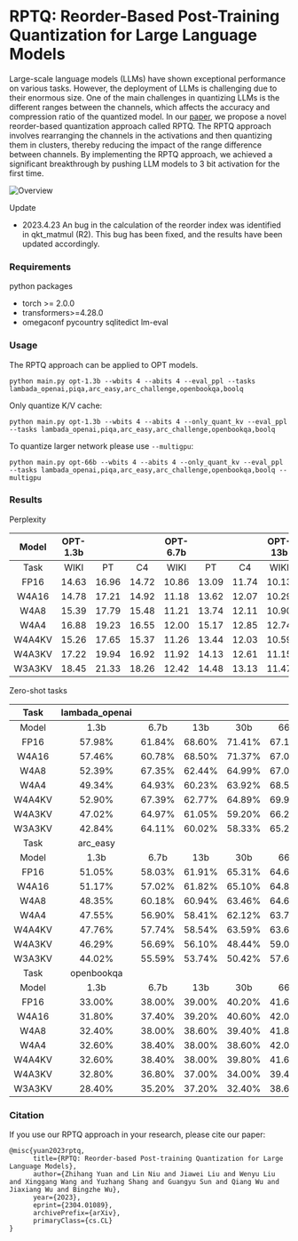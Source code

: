 # RPTQ: Reorder-Based Post-Training Quantization for Large Language Models
Large-scale language models (LLMs) have shown exceptional performance on various tasks. However, the deployment of LLMs is challenging due to their enormous size. One of the main challenges in quantizing LLMs is the different ranges between the channels, which affects the accuracy and compression ratio of the quantized model.
In our [paper](https://arxiv.org/abs/2304.01089), we propose a novel reorder-based quantization approach called RPTQ. The RPTQ approach involves rearranging the channels in the activations and then quantizing them in clusters, thereby reducing the impact of the range difference between channels. 
By implementing the RPTQ approach, we achieved a significant breakthrough by pushing LLM models to 3 bit activation for the first time.

![Overview](ims/cover.png)

Update
- 2023.4.23 An bug in the calculation of the reorder index was identified in qkt_matmul (R2). This bug has been fixed, and the results have been updated accordingly.

### Requirements
python packages
- torch >= 2.0.0
- transformers>=4.28.0
- omegaconf pycountry sqlitedict lm-eval


### Usage
The RPTQ approach can be applied to OPT models.
```
python main.py opt-1.3b --wbits 4 --abits 4 --eval_ppl --tasks lambada_openai,piqa,arc_easy,arc_challenge,openbookqa,boolq
```

Only quantize K/V cache:
```
python main.py opt-1.3b --wbits 4 --abits 4 --only_quant_kv --eval_ppl --tasks lambada_openai,piqa,arc_easy,arc_challenge,openbookqa,boolq
```

To quantize larger network please use `--multigpu`:
```
python main.py opt-66b --wbits 4 --abits 4 --only_quant_kv --eval_ppl --tasks lambada_openai,piqa,arc_easy,arc_challenge,openbookqa,boolq --multigpu
```

### Results

Perplexity

|  Model | OPT-1.3b |        |        | OPT-6.7b |        |        | OPT-13b |        |        | OPT-30b |        |        | OPT-66b |        |        | OPT-175b |        |        |
|:------:|:--------:|:------:|:------:|:--------:|:------:|:------:|:-------:|:------:|:------:|:-------:|:------:|:------:|:-------:|:------:|:------:|:--------:|:------:|:------:|
|  Task  |   WIKI   |   PT   |   C4   |   WIKI   |   PT   |   C4   |   WIKI  |   PT   |   C4   |   WIKI  |   PT   |   C4   |   WIKI  |   PT   |   C4   |   WIKI   |   PT   |   C4   |
|  FP16  |  14.63   | 16.96  | 14.72  |  10.86   | 13.09  | 11.74  |  10.13  | 12.34  | 11.20  |  9.56   | 11.84  | 10.69  |  9.34   | 11.36  | 10.28  |   8.34   | 12.01  | 10.13  |
|  W4A16 |  14.78   | 17.21  | 14.92  |  11.18   | 13.62  | 12.07  |  10.29  | 12.45  | 11.27  |  9.55   | 11.91  | 10.74  |  9.30   | 11.42  | 10.31  |   8.37   | 12.31  | 10.26  |
|  W4A8  |  15.39   | 17.79  | 15.48  |  11.21   | 13.74  | 12.11  |  10.90  | 13.40  | 11.62  |  10.22  | 12.41  | 11.01  |  9.46   | 11.73  | 10.57  |   8.43   | 12.24  | 10.49  |
|  W4A4  |  16.88   | 19.23  | 16.55  |  12.00   | 15.17  | 12.85  |  12.74  | 15.76  | 14.71  |  11.15  | 14.11  | 13.48  |  12.23  | 18.87  | 15.93  |  10.60   | 15.59  | 12.28  |
| W4A4KV |  15.26   | 17.65  | 15.37  |  11.26   | 13.44  | 12.03  |  10.59  | 12.80  | 11.54  |  9.99   | 12.18  | 11.01  |  9.75   | 11.64  | 10.61  |   8.40   | 12.38  | 10.54  |
| W4A3KV |  17.22   | 19.94  | 16.92  |  11.92   | 14.13  | 12.61  |  11.15  | 13.90  | 12.04  |  11.62  | 14.95  | 11.96  |  10.88  | 14.69  | 11.36  |   9.39   | 13.45  | 11.27  |
| W3A3KV |  18.45   | 21.33  | 18.26  |  12.42   | 14.48  | 13.13  |  11.47  | 14.08  | 12.41  |  11.76  | 14.98  | 12.22  |  11.47  | 15.03  | 11.75  |  10.03   | 13.82  | 11.30  |

Zero-shot tasks

|  Task  | lambada_openai |        |        |        |        |      piqa     |        |        |        |        |
|:------:|:--------------:|:------:|:------:|:------:|:------:|:-------------:|:------:|:------:|:------:|:------:|
|  Model |      1.3b      |  6.7b  |   13b  |   30b  |   66b  |      1.3b     |  6.7b  |   13b  |   30b  |   66b  |
|  FP16  |     57.98%     | 61.84% | 68.60% | 71.41% | 67.14% |     72.47%    | 74.53% | 76.87% | 78.01% | 78.12% |
|  W4A16 |     57.46%     | 60.78% | 68.50% | 71.37% | 67.06% |     71.59%    | 74.80% | 76.93% | 78.29% | 78.18% |
|  W4A8  |     52.39%     | 67.35% | 62.44% | 64.99% | 67.02% |     69.69%    | 75.89% | 75.46% | 76.93% | 77.52% |
|  W4A4  |     49.34%     | 64.93% | 60.23% | 63.92% | 68.50% |     68.66%    | 75.40% | 73.55% | 76.16% | 77.14% |
| W4A4KV |     52.90%     | 67.39% | 62.77% | 64.89% | 69.99% |     69.26%    | 76.00% | 74.42% | 76.65% | 76.98% |
| W4A3KV |     47.02%     | 64.97% | 61.05% | 59.20% | 66.23% |     68.22%    | 75.73% | 73.23% | 67.46% | 74.21% |
| W3A3KV |     42.84%     | 64.11% | 60.02% | 58.33% | 65.28% |     68.22%    | 74.64% | 74.10% | 67.51% | 75.13% |
|  Task  |    arc_easy    |        |        |        |        | arc_challenge |        |        |        |        |
|  Model |      1.3b      |  6.7b  |   13b  |   30b  |   66b  |      1.3b     |  6.7b  |   13b  |   30b  |   66b  |
|  FP16  |     51.05%     | 58.03% | 61.91% | 65.31% | 64.68% |     29.69%    | 33.61% | 35.66% | 38.05% | 38.99% |
|  W4A16 |     51.17%     | 57.02% | 61.82% | 65.10% | 64.89% |     30.03%    | 32.59% | 35.49% | 37.96% | 38.99% |
|  W4A8  |     48.35%     | 60.18% | 60.94% | 63.46% | 64.60% |     26.36%    | 34.04% | 35.58% | 37.45% | 38.82% |
|  W4A4  |     47.55%     | 56.90% | 58.41% | 62.12% | 63.76% |     25.85%    | 34.30% | 33.95% | 36.17% | 37.20% |
| W4A4KV |     47.76%     | 57.74% | 58.54% | 63.59% | 63.67% |     27.64%    | 33.95% | 34.21% | 37.37% | 37.71% |
| W4A3KV |     46.29%     | 56.69% | 56.10% | 48.44% | 59.00% |     26.02%    | 33.95% | 33.95% | 30.71% | 36.77% |
| W3A3KV |     44.02%     | 55.59% | 53.74% | 50.42% | 57.65% |     26.53%    | 32.16% | 32.50% | 30.71% | 34.98% |
|  Task  |   openbookqa   |        |        |        |        |     boolq     |        |        |        |        |
|  Model |      1.3b      |  6.7b  |   13b  |   30b  |   66b  |      1.3b     |  6.7b  |   13b  |   30b  |   66b  |
|  FP16  |     33.00%     | 38.00% | 39.00% | 40.20% | 41.60% |     57.73%    | 67.03% | 65.90% | 70.45% | 70.85% |
|  W4A16 |     31.80%     | 37.40% | 39.20% | 40.60% | 42.00% |     58.99%    | 59.72% | 66.66% | 70.70% | 70.55% |
|  W4A8  |     32.40%     | 38.00% | 38.60% | 39.40% | 41.80% |     46.88%    | 65.93% | 66.57% | 70.64% | 71.07% |
|  W4A4  |     32.60%     | 38.40% | 38.00% | 38.60% | 42.00% |     41.37%    | 65.44% | 58.47% | 67.70% | 70.24% |
| W4A4KV |     32.60%     | 38.40% | 38.00% | 39.80% | 41.60% |     43.33%    | 62.11% | 62.47% | 68.22% | 70.79% |
| W4A3KV |     32.80%     | 36.80% | 37.00% | 34.00% | 39.40% |     42.84%    | 61.31% | 57.76% | 61.74% | 67.06% |
| W3A3KV |     28.40%     | 35.20% | 37.20% | 32.40% | 38.60% |     46.23%    | 60.79% | 65.07% | 63.08% | 67.49% |



### Citation
If you use our RPTQ approach in your research, please cite our paper:
```
@misc{yuan2023rptq,
      title={RPTQ: Reorder-based Post-training Quantization for Large Language Models}, 
      author={Zhihang Yuan and Lin Niu and Jiawei Liu and Wenyu Liu and Xinggang Wang and Yuzhang Shang and Guangyu Sun and Qiang Wu and Jiaxiang Wu and Bingzhe Wu},
      year={2023},
      eprint={2304.01089},
      archivePrefix={arXiv},
      primaryClass={cs.CL}
}
```